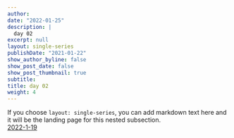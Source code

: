 ```yaml
---
author: 
date: "2022-01-25"
description: |
  day 02
excerpt: null
layout: single-series
publishDate: "2021-01-22"
show_author_byline: false
show_post_date: false
show_post_thumbnail: true
subtitle: 
title: day 02
weight: 4
---
```


If you choose `layout: single-series`, you can add markdown text here and it will be the landing page for this nested subsection.
\
[2022-1-19](/blog/spoonful-series/02-spoonful)